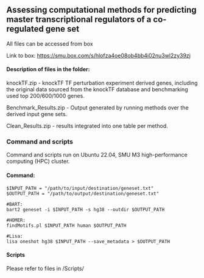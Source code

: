 ## Assessing computational methods for predicting master transcriptional regulators of a co-regulated gene set
All files can be accessed from box

Link to box: https://smu.box.com/s/hlofza4oe08ob4bb4i02nu3wl2zy39zj

#### Description of files in the folder:

knockTF.zip - knockTF TF perturbation experiment derived genes, including the original data sourced from the knockTF database and benchmarking used top 200/600/1000 genes.

Benchmark_Results.zip - Output generated by running methods over the derived input gene sets.

Clean_Results.zip - results integrated into one table per method.

### Command and scripts
Command and scripts run on Ubuntu 22.04, SMU M3 high-performance computing (HPC) cluster.

#### Command:
```
$INPUT_PATH = "/path/to/input/destination/geneset.txt"
$OUTPUT_PATH = "/path/to/output/destination/geneset.txt"

#BART:
bart2 geneset -i $INPUT_PATH -s hg38 --outdir $OUTPUT_PATH

#HOMER:
findMotifs.pl $INPUT_PATH human $OUTPUT_PATH

#Lisa:
lisa oneshot hg38 $INPUT_PATH --save_metadata > $OUTPUT_PATH
```

#### Scripts
Please refer to files in /Scripts/
